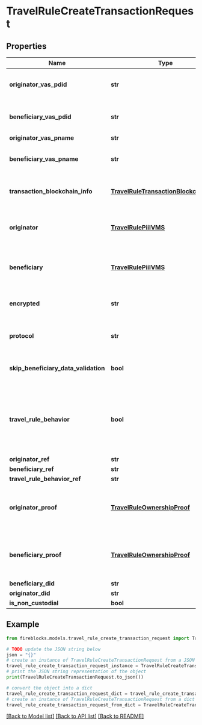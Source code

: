 # TravelRuleCreateTransactionRequest


## Properties

Name | Type | Description | Notes
------------ | ------------- | ------------- | -------------
**originator_vas_pdid** | **str** | The VASP ID of the transaction originator | [optional] 
**beneficiary_vas_pdid** | **str** | The VASP ID of the transaction beneficiary | [optional] 
**originator_vas_pname** | **str** |  | [optional] 
**beneficiary_vas_pname** | **str** | The name of the VASP acting as the beneficiary | [optional] 
**transaction_blockchain_info** | [**TravelRuleTransactionBlockchainInfo**](TravelRuleTransactionBlockchainInfo.md) | Information about the blockchain transaction | [optional] 
**originator** | [**TravelRulePiiIVMS**](TravelRulePiiIVMS.md) | Information about the originator of the transaction | 
**beneficiary** | [**TravelRulePiiIVMS**](TravelRulePiiIVMS.md) | Information about the beneficiary of the transaction | 
**encrypted** | **str** | Encrypted data related to the transaction | [optional] 
**protocol** | **str** | The protocol used to perform the travel rule | [optional] 
**skip_beneficiary_data_validation** | **bool** | Whether to skip validation of beneficiary data | [optional] 
**travel_rule_behavior** | **bool** | Whether to check if the transaction is a TRAVEL_RULE in the beneficiary VASP&#39;s jurisdiction | [optional] 
**originator_ref** | **str** |  | [optional] 
**beneficiary_ref** | **str** |  | [optional] 
**travel_rule_behavior_ref** | **str** |  | [optional] 
**originator_proof** | [**TravelRuleOwnershipProof**](TravelRuleOwnershipProof.md) | Ownership proof related to the originator of the transaction | [optional] 
**beneficiary_proof** | [**TravelRuleOwnershipProof**](TravelRuleOwnershipProof.md) | Ownership proof related to the beneficiary of the transaction | [optional] 
**beneficiary_did** | **str** |  | [optional] 
**originator_did** | **str** |  | [optional] 
**is_non_custodial** | **bool** |  | [optional] 

## Example

```python
from fireblocks.models.travel_rule_create_transaction_request import TravelRuleCreateTransactionRequest

# TODO update the JSON string below
json = "{}"
# create an instance of TravelRuleCreateTransactionRequest from a JSON string
travel_rule_create_transaction_request_instance = TravelRuleCreateTransactionRequest.from_json(json)
# print the JSON string representation of the object
print(TravelRuleCreateTransactionRequest.to_json())

# convert the object into a dict
travel_rule_create_transaction_request_dict = travel_rule_create_transaction_request_instance.to_dict()
# create an instance of TravelRuleCreateTransactionRequest from a dict
travel_rule_create_transaction_request_from_dict = TravelRuleCreateTransactionRequest.from_dict(travel_rule_create_transaction_request_dict)
```
[[Back to Model list]](../README.md#documentation-for-models) [[Back to API list]](../README.md#documentation-for-api-endpoints) [[Back to README]](../README.md)


